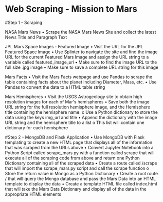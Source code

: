 # Web Scraping - Mission to Mars

#Step 1 - Scraping

NASA Mars News
•	Scrape the NASA Mars News Site and collect the latest News Title and Paragraph Text

JPL Mars Space Images - Featured Image
•	Visit the URL for the JPL Featured Space Image
•	Use Splinter to navigate the site and find the image URL for the current Featured Mars Image and assign the URL string to a variable called featured_image_url
•	Make sure to find the image URL to the full size .jpg image
•	Make sure to save a complete URL string for this image

Mars Facts
•	Visit the Mars Facts webpage and use Pandas to scrape the table containing facts about the planet including Diameter, Mass, etc.
•	Use Pandas to convert the data to a HTML table string

Mars Hemispheres
•	Visit the USGS Astrogeology site to obtain high resolution images for each of Mar's hemispheres
•	Save both the image URL string for the full resolution hemisphere image, and the Hemisphere title containing the hemisphere name.
o	Use a Python dictionary to store the data using the keys img_url and title
•	Append the dictionary with the image URL string and the hemisphere title to a list
o	This list will contain one dictionary for each hemisphere

#Step 2 - MongoDB and Flask Application
•	Use MongoDB with Flask templating to create a new HTML page that displays all of the information that was scraped from the URLs above
•	Convert Jupyter Notebook into a Python Script called scrape_mars.py with a function called scrape that will execute all of the scraping code from above and return one Python Dictionary containing all of the scraped data
•	Create a route called /scrape that will import the scrape_mars.py script and call the scrape function
o	Store the return value in Mongo as a Python Dictionary
•	Create a root route / that will query the Mongo database and pass the Mars Data into an HTML template to display the data
•	Create a template HTML file called index.html that will take the Mars Data Dictionary and display all of the data in the appropriate HTML elements

